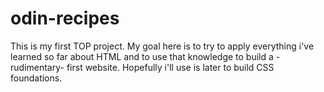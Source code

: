 # odin-recipes

This is my first TOP project. My goal here is to try to apply everything 
i've learned so far about HTML and to use that knowledge to build a 
-rudimentary- first website. Hopefully i'll use is later to build CSS 
foundations.

